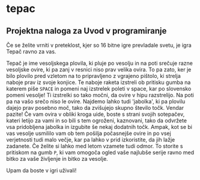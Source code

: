 # tepac

## Projektna naloga za Uvod v programiranje

Če se želite vrniti v preteklost, kjer so 16 bitne igre prevladale svetu, je igra Tepač ravno za vas.

Tepač je ime vesoljskega plovila, ki pluje po vesolju in na poti srečuje razne vesoljske ovire, ki pa zanj v resnici niso prav velika ovira. To pa zato, ker je bilo plovilo pred vzletom na to pripravljeno z vgrajeno pištolo, ki strelja naboje prav iz svoje konjice. Te naboje raketa izstreli ob pritisku gumba na katerem piše `SPACE` in pomeni naj izstrelek poleti v space, kar po slovensko pomeni vesolje! Ti izstrelki so tako močni, da ovire v hipu razstrelijo. 
Na poti pa na vašo srečo niso le ovire. Najdemo lahko tudi 'jabolka', ki pa plovilu dajejo prav posebno moč, tako da zvišujejo skupno število točk.
Vendar pazite! Če vam ovira v obliki kroga uide, boste s strani svojih sotepačev, kateri letijo za vami in so bili s tem ogroženi, kaznovani, tako da odvržete vsa pridobljena jabolka in izgubite še nekaj dodatnih točk. Ampak, kot se bi vas vesolje usmililo vam ob tem pošilja počasnejše ovire in po vsej verjetnosti tudi malo večje, kar pa lahko v prid izkoristite, da jih lažje zadanete.
Če želite si lahko med letom vzamete tudi odmor. To storite s pritiskom na gumb `P`, ki vam omogoča ogled vaše najlubše serije ravno med bitko za vaše življenje in bitko za vesolje.

Upam da boste v igri uživali!